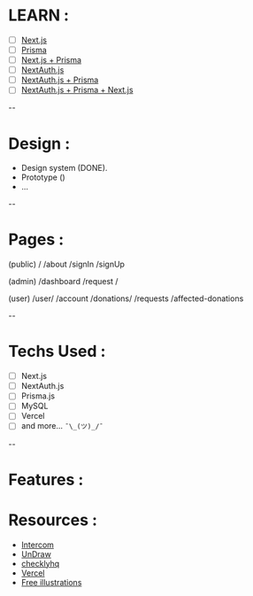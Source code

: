 # LEARN : 

- [ ] [Next.js](https://nextjs.org/learn/basics/create-nextjs-app) 
- [ ] [Prisma](https://www.prisma.io/docs/getting-started/quickstart-typescript)
- [ ] [Next.js + Prisma](https://www.prisma.io/docs/guides/deployment/deploying-to-vercel)
- [ ] [NextAuth.js](https://next-auth.js.org/getting-started/example)
- [ ] [NextAuth.js + Prisma](https://next-auth.js.org/adapters/prisma)
- [ ] [NextAuth.js + Prisma + Next.js](https://next-auth.js.org/tutorials/nextjs-prisma-my-sql)

--
# Design :

- Design system (DONE).
- Prototype ()
- ...

--
# Pages : 

(public)
/
/about
/signIn
/signUp


(admin)
/dashboard
    /request
    /

(user)
/user/
    /account
/donations/
    /requests
    /affected-donations

--
# Techs Used : 

- [ ] Next.js
- [ ] NextAuth.js
- [ ] Prisma.js
- [ ] MySQL
- [ ] Vercel
- [ ] and more... `¯\_(ツ)_/¯`

--

# Features :
<!-- 
to be added
 -->

 
# Resources :

- [Intercom](https://www.intercom.com/blog/nextjs-tutorial/)
- [UnDraw](https://undraw.co/illustrations)
- [checklyhq](https://checklyhq.com/)
- [Vercel](https://vercel.com/)
- [Free illustrations](https://lineicons.com/blog/free-illustrations/)
